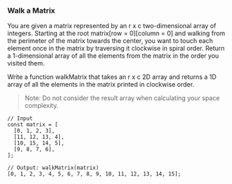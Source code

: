 ### Walk a Matrix

You are given a matrix represented by an r x c two-dimensional array of integers. Starting at the root matrix[row = 0][column = 0] and walking from the perimeter of the matrix towards the center, you want to touch each element once in the matrix by traversing it clockwise in spiral order. Return a 1-dimensional array of all the elements from the matrix in the order you visited them.

Write a function walkMatrix that takes an r x c 2D array and returns a 1D array of all the elements in the matrix printed in clockwise order.

> Note: Do not consider the result array when calculating your space complexity.

```
// Input
const matrix = [
  [0, 1, 2, 3],
  [11, 12, 13, 4],
  [10, 15, 14, 5],
  [9, 8, 7, 6],
];

// Output: walkMatrix(matrix)
[0, 1, 2, 3, 4, 5, 6, 7, 8, 9, 10, 11, 12, 13, 14, 15];

```

